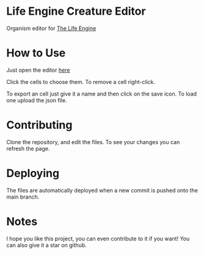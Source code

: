 # Life Engine Creature Editor
 Organism editor for [The Life Engine](https://thelifeengine.net/)

# How to Use
 Just open the editor [here](https://notenlish.github.io/life-engine-creature-editor/)

 Click the cells to choose them. To remove a cell right-click.
 
 To export an cell just give it a name and then click on the save icon.
 To load one upload the json file.

# Contributing
 Clone the repository, and edit the files. To see your changes you can refresh the page.

# Deploying
 The files are automatically deployed when a new commit is pushed onto the main branch.

# Notes
I hope you like this project, you can even contribute to it if you want!
You can also give it a star on github.
